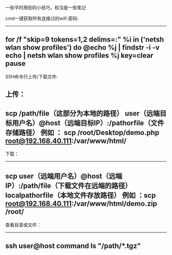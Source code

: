 一些平时用到的小技巧，权当是一些笔记

cmd一键获取所有连接过的wifi 密码:

-------------
for /f "skip=9 tokens=1,2 delims=:" %i in ('netsh wlan show profiles') do @echo %j | findstr -i -v echo | netsh wlan show profiles %j key=clear
pause
---------------------------
SSH命令行上传/下载文件:

上传：
---------------------------
scp /path/file（这部分为本地的路径） user（远端目标用户名）@host（远端目标IP）:/pathorfile（文件存储路径）
例如 ：
scp /root/Desktop/demo.php root@192.168.40.111:/var/www/html/
---------------------------
下载：

---------------------------
scp user（远端用户名）@host（远端IP）:/path/file（下载文件在远端的路径） localpathorfile（本地文件存放路径）
例如 ：scp root@192.168.40.111:/var/www/html/demo.zip /root/
---------------------------

查看目录或文件：

---------------------------
ssh user@host command ls "/path/*.tgz"
---------------------------
